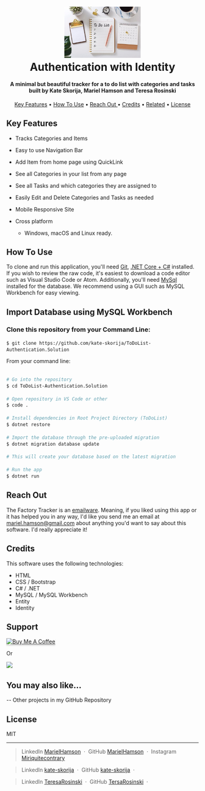 <h1 align="center">
  <br>
  <a href="https://github.com/kate-skorija/ToDoList-Authentication.Solution"><img src="ToDoList/Views/Shared/img/logo.jpg" alt="To Do List" width="200"></a>
  <br>
  Authentication with Identity
  <br>
</h1>

<h4 align="center">A minimal but beautiful tracker for a to do list with categories and tasks built by Kate Skorija, Mariel Hamson and Teresa Rosinski</h4>

<p align="center">
  <a href="#key-features">Key Features</a> •
  <a href="#how-to-use">How To Use</a> •
  <a href="#reach-out"> Reach Out </a> •
  <a href="#credits">Credits</a> •
  <a href="#you-may-also-like">Related</a> •
  <a href="#license">License</a>
</p>

## Key Features

- Tracks Categories and Items
- Easy to use Navigation Bar
- Add Item from home page using QuickLink
- See all Categories in your list from any page
- See all Tasks and which categories they are assigned to
- Easily Edit and Delete Categories and Tasks as needed
- Mobile Responsive Site

- Cross platform
  - Windows, macOS and Linux ready.

## How To Use

To clone and run this application, you'll need [Git](https://git-scm.com), [.NET Core + C#](https://dotnet.microsoft.com/download) installed. If you wish to review the raw code, it's easiest to download a code editor such as Visual Studio Code or Atom. Additionally, you'll need [MySql](https://dev.mysql.com/downloads/file/?id=484914) installed for the database. We recommend using a GUI such as MySQL Workbench for easy viewing.

## Import Database using MySQL Workbench

### Clone this repository from your Command Line:

`$ git clone https://github.com/kate-skorija/ToDoList-Authentication.Solution`

From your command line:

```bash

# Go into the repository
$ cd ToDoList-Authentication.Solution

# Open repository in VS Code or other
$ code .

# Install dependencies in Root Project Directory (ToDoList)
$ dotnet restore

# Import the database through the pre-uploaded migration
$ dotnet migration database update

# This will create your database based on the latest migration

# Run the app
$ dotnet run
```

## Reach Out

The Factory Tracker is an [emailware](https://en.wiktionary.org/wiki/emailware). Meaning, if you liked using this app or it has helped you in any way, I'd like you send me an email at <mariel.hamson@gmail.com> about anything you'd want to say about this software. I'd really appreciate it!

## Credits

This software uses the following technologies:

- HTML
- CSS / Bootstrap
- C# / .NET
- MySQL / MySQL Workbench
- Entity
- Identity

## Support

<a href="https://www.buymeacoffee.com/" target="_blank"><img src="https://www.buymeacoffee.com/assets/img/custom_images/purple_img.png" alt="Buy Me A Coffee" style="height: 41px !important;width: 174px !important;box-shadow: 0px 3px 2px 0px rgba(190, 190, 190, 0.5) !important;-webkit-box-shadow: 0px 3px 2px 0px rgba(190, 190, 190, 0.5) !important;" ></a>

<p>Or</p>

<a href="https://www.patreon.com/">
	<img src="https://c5.patreon.com/external/logo/become_a_patron_button@2x.png" width="160">
</a>

## You may also like...

-- Other projects in my GitHub Repository

## License

MIT

---

> LinkedIn [MarielHamson](https://www.linkedin.com/MarielHamson) &nbsp;&middot;&nbsp;
> GitHub [MarielHamson](https://github.com/MarielHamson) &nbsp;&middot;&nbsp;
> Instagram [Miriquitecontrary](https://instagram.com/miriquitecontrary)

> LinkedIn [kate-skorija](https://www.linkedin.com/kate-skorija) &nbsp;&middot;&nbsp;
> GitHub [kate-skorija](https://github.com/kate-skorija) &nbsp;&middot;&nbsp;

> LinkedIn [TeresaRosinski](https://www.linkedin.com/TeresaRosinski) &nbsp;&middot;&nbsp;
> GitHub [TersaRosinski](https://github.com/TeresaRosinski) &nbsp;&middot;&nbsp;